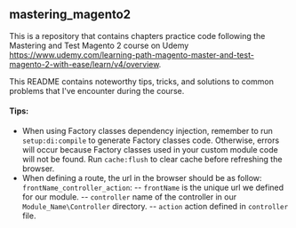 ## mastering_magento2
This is a repository that contains chapters practice code following the Mastering and Test Magento 2 course on Udemy https://www.udemy.com/learning-path-magento-master-and-test-magento-2-with-ease/learn/v4/overview.

This README contains noteworthy tips, tricks, and solutions to common problems that I've encounter during the course.

#### Tips:
+ When using Factory classes dependency injection, remember to run `setup:di:compile` to generate Factory classes code. Otherwise, errors will occur because Factory classes used in your custom module code will not be found. Run `cache:flush` to clear cache before refreshing the browser.
+ When defining a route, the url in the browser should be as follow: `frontName_controller_action`:
  -- `frontName` is the unique  url we defined for our module.
  -- `controller` name of the controller in our `Module_Name\Controller` directory.
  -- `action` action defined in `controller` file.
